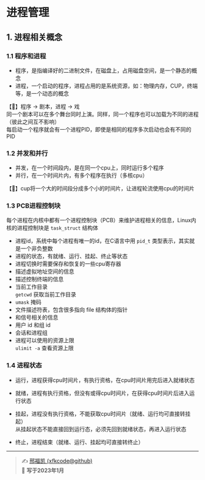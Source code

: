 # 进程管理

## 1. 进程相关概念

### 1.1 程序和进程

- 程序，是指编译好的二进制文件，在磁盘上，占用磁盘空间，是一个静态的概念
- 进程，一个启动的程序，进程占用的是系统资源，如：物理内存，CUP，终端等，是一个动态的概念

【:ticket:】程序 $\rightarrow$ 剧本，进程 $\rightarrow$ 戏  
             同一个剧本可以在多个舞台同时上演。同样，同一个程序也可以加载为不同的进程（彼此之间互不影响）  
             每启动一个程序就会有一个进程PID，即使是相同的程序多次启动也会有不同的PID

### 1.2 并发和并行 

- 并发，在一个时间段内，是在同一个cpu上，同时运行多个程序
- 并行，在一个时间片内，有多个程序在执行（多核cpu）

【:loudspeaker:】cup将一个大的时间段分成多个小的时间片，让进程轮流使用cpu的时间片

### 1.3 PCB进程控制块

每个进程在内核中都有一个进程控制块（PCB）来维护进程相关的信息，Linux内核的进程控制块是 `task_struct` 结构体

- 进程id，系统中每个进程有唯一的id，在C语言中用 `pid_t` 类型表示，其实就是一个非负整数
- 进程的状态，有就绪、运行、挂起、终止等状态
- 进程切换时需要保存和恢复的一些cpu寄存器
- 描述虚拟地址空间的信息
- 描述控制终端的信息
- 当前工作目录  
  `getcwd` 获取当前工作目录
- `umask` 掩码
- 文件描述符表，包含很多指向 file 结构体的指针
- 和信号相关的信息
- 用户 id 和组 id
- 会话和进程组
- 进程可以使用的资源上限  
  `ulimit -a` 查看资源上限

### 1.4 进程状态

- 运行，进程获得cpu时间片，有执行资格，在cpu时间片用完后进入就绪状态

- 就绪，进程有执行资格，但没有或得cpu时间片，在获得cpu时间片后进入运行状态

- 挂起，进程没有执行资格，不能获取cpu时间片（就绪、运行均可直接转挂起）  
  从挂起状态不能直接回到运行态，必须先回到就绪状态，再进入运行状态

- 终止，进程结束（就绪、运行、挂起均可直接转终止）



---
> ✍️ [邢福凯 (xfkcode@github)](https://github.com/xfkcode)  
> 📅 **写于2023年1月** 